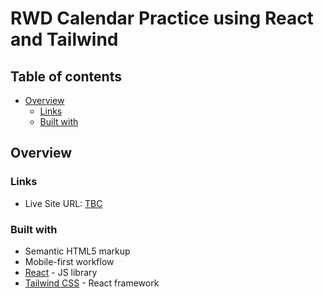 # RWD Calendar Practice using React and Tailwind

## Table of contents

- [Overview](#overview)
  - [Links](#links)
  - [Built with](#built-with)

## Overview

### Links

- Live Site URL: [TBC](https://)

### Built with

- Semantic HTML5 markup
- Mobile-first workflow
- [React](https://reactjs.org/) - JS library
- [Tailwind CSS](https://nextjs.org/) - React framework
